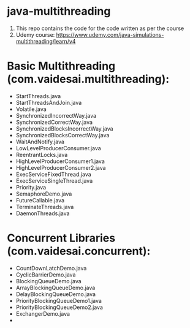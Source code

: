# java-multithreading

1. This repo contains the code for the code written as per the course
2. Udemy course: https://www.udemy.com/java-simulations-multithreading/learn/v4

# Basic Multithreading (com.vaidesai.multithreading):
* StartThreads.java
* StartThreadsAndJoin.java
* Volatile.java
* SynchronizedIncorrectWay.java
* SynchronizedCorrectWay.java
* SynchronizedBlocksIncorrectWay.java
* SynchronizedBlocksCorrectWay.java
* WaitAndNotify.java
* LowLevelProducerConsumer.java
* ReentrantLocks.java
* HighLevelProducerConsumer1.java
* HighLevelProducerConsumer2.java
* ExecServiceFixedThread.java
* ExecServiceSingleThread.java
* Priority.java
* SemaphoreDemo.java
* FutureCallable.java
* TerminateThreads.java
* DaemonThreads.java

# Concurrent Libraries (com.vaidesai.concurrent):
* CountDownLatchDemo.java
* CyclicBarrierDemo.java
* BlockingQueueDemo.java
* ArrayBlockingQueueDemo.java
* DelayBlockingQueueDemo.java
* PriorityBlockingQueueDemo1.java
* PriorityBlockingQueueDemo2.java
* ExchangerDemo.java
* 

